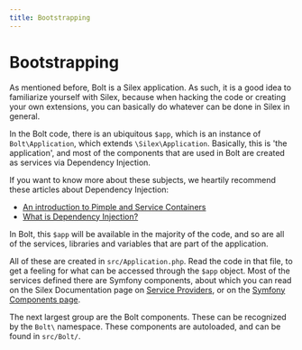 ```yaml
---
title: Bootstrapping
---
```

Bootstrapping
=============

As mentioned before, Bolt is a Silex application. As such, it is a good idea to
familiarize yourself with Silex, because when hacking the code or creating your
own extensions, you can basically do whatever can be done in Silex in general.

In the Bolt code, there is an ubiquitous `$app`, which is an instance of
`Bolt\Application`, which extends `\Silex\Application`. Basically, this is
'the application', and most of the components that are used in Bolt are created
as services via Dependency Injection.

If you want to know more about these subjects, we heartily recommend these
articles about Dependency Injection:

  - [An introduction to Pimple and Service Containers][intro]
  - [What is Dependency Injection?][depinj]

In Bolt, this `$app` will be available in the majority of the code, and so are
all of the services, libraries and variables that are part of the application.

All of these are created in `src/Application.php`. Read the code in that file,
to get a feeling for what can be accessed through the `$app` object. Most of the
services defined there are Symfony components, about which you can read on the
Silex Documentation page on [Service Providers][service], or on the
[Symfony Components page][comp].

The next largest group are the Bolt components. These can be recognized by the
`Bolt\` namespace. These components are autoloaded, and can be found in
`src/Bolt/`.

[intro]: https://jtreminio.com/2012/10/an-introduction-to-pimple-and-service-containers/
[depinj]: http://fabien.potencier.org/article/11/what-is-dependency-injection
[service]: http://silex.sensiolabs.org/documentation
[comp]: http://symfony.com/components
